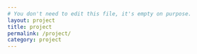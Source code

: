```yaml
---
# You don't need to edit this file, it's empty on purpose.
layout: project
title: project
permalink: /project/
category: project
---
```

